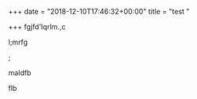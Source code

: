 +++
date = "2018-12-10T17:46:32+00:00"
title = "test "

+++
fgjfd'lqrlm.,c

 

l;mrfg

;

maldfb

flb